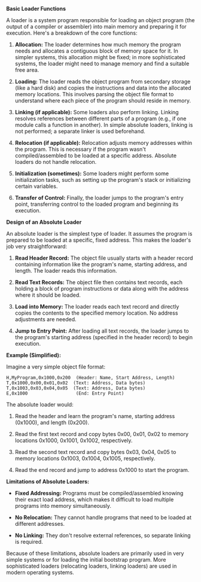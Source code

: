 **Basic Loader Functions**

A loader is a system program responsible for loading an object program (the output of a compiler or assembler) into main memory and preparing it for execution. Here's a breakdown of the core functions:

1. **Allocation:** The loader determines how much memory the program needs and allocates a contiguous block of memory space for it. In simpler systems, this allocation might be fixed; in more sophisticated systems, the loader might need to manage memory and find a suitable free area.
    
2. **Loading:** The loader reads the object program from secondary storage (like a hard disk) and copies the instructions and data into the allocated memory locations. This involves parsing the object file format to understand where each piece of the program should reside in memory.
    
3. **Linking (if applicable):** Some loaders also perform linking. Linking resolves references between different parts of a program (e.g., if one module calls a function in another). In simple absolute loaders, linking is not performed; a separate linker is used beforehand.
    
4. **Relocation (if applicable):** Relocation adjusts memory addresses within the program. This is necessary if the program wasn't compiled/assembled to be loaded at a specific address. Absolute loaders do not handle relocation.
    
5. **Initialization (sometimes):** Some loaders might perform some initialization tasks, such as setting up the program's stack or initializing certain variables.
    
6. **Transfer of Control:** Finally, the loader jumps to the program's entry point, transferring control to the loaded program and beginning its execution.
    

**Design of an Absolute Loader**

An absolute loader is the simplest type of loader. It assumes the program is prepared to be loaded at a specific, fixed address. This makes the loader's job very straightforward:

1. **Read Header Record:** The object file usually starts with a header record containing information like the program's name, starting address, and length. The loader reads this information.
    
2. **Read Text Records:** The object file then contains text records, each holding a block of program instructions or data along with the address where it should be loaded.
    
3. **Load into Memory:** The loader reads each text record and directly copies the contents to the specified memory location. No address adjustments are needed.
    
4. **Jump to Entry Point:** After loading all text records, the loader jumps to the program's starting address (specified in the header record) to begin execution.
    

**Example (Simplified):**

Imagine a very simple object file format:

```
H,MyProgram,0x1000,0x200  (Header: Name, Start Address, Length)
T,0x1000,0x00,0x01,0x02  (Text: Address, Data bytes)
T,0x1003,0x03,0x04,0x05  (Text: Address, Data bytes)
E,0x1000                  (End: Entry Point)
```


The absolute loader would:

1. Read the header and learn the program's name, starting address (0x1000), and length (0x200).
    
2. Read the first text record and copy bytes 0x00, 0x01, 0x02 to memory locations 0x1000, 0x1001, 0x1002, respectively.
    
3. Read the second text record and copy bytes 0x03, 0x04, 0x05 to memory locations 0x1003, 0x1004, 0x1005, respectively.
    
4. Read the end record and jump to address 0x1000 to start the program.
    

**Limitations of Absolute Loaders:**

- **Fixed Addressing:** Programs must be compiled/assembled knowing their exact load address, which makes it difficult to load multiple programs into memory simultaneously.
    
- **No Relocation:** They cannot handle programs that need to be loaded at different addresses.
    
- **No Linking:** They don't resolve external references, so separate linking is required.
    

Because of these limitations, absolute loaders are primarily used in very simple systems or for loading the initial bootstrap program. More sophisticated loaders (relocating loaders, linking loaders) are used in modern operating systems.